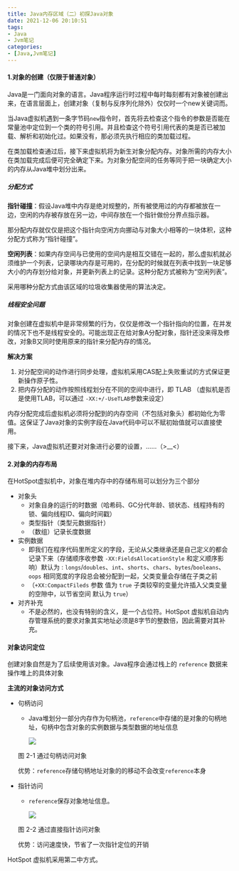 ```yaml
---
title: Java内存区域（二）初探Java对象
date: 2021-12-06 20:10:51
tags:
- Java
- Jvm笔记
categories:
- [Java,Jvm笔记]
---
```


#### 1.对象的创建（仅限于普通对象）

Java是一门面向对象的语言。Java程序运行时过程中每时每刻都有对象被创建出来，在语言层面上，创建对象（复制与反序列化除外）仅仅时一个new关键词而。

当Java虚拟机遇到一条字节码`new`指令时，首先将去检查这个指令的参数是否能在常量池中定位到一个类的符号引用。并且检查这个符号引用代表的类是否已被加载、解析和初始化过。如果没有，那必须先执行相应的类加载过程。

在类加载检查通过后，接下来虚拟机将为新生对象分配内存。对象所需的内存大小在类加载完成后便可完全确定下来。为对象分配空间的任务等同于把一块确定大小的内存从Java堆中划分出来。

##### 分配方式

**指针碰撞**：假设Java堆中内存是绝对规整的，所有被使用过的内存都被放在一边，空闲的内存被存放在另一边，中间存放在一个指针做份分界点指示器。

那分配内存就仅仅是把这个指针向空闲方向挪动与对象大小相等的一块体积，这种分配方式称为“指针碰撞”。

**空闲列表**：如果内存空间与已使用的空间内是相互交错在一起的，那么虚拟机就必须维护一个列表，记录哪块内存是可用的，在分配的时候就在列表中找到一块足够大小的内存划分给对象，并更新列表上的记录。这种分配方式被称为“空闲列表”。

采用哪种分配方式由该区域的垃圾收集器使用的算法决定。

##### 线程安全问题

对象创建在虚拟机中是非常频繁的行为，仅仅是修改一个指针指向的位置，在并发的情况下也不是线程安全的。可能出现正在给对象A分配对象，指针还没来得及修改，对象B又同时使用原来的指针来分配内存的情况。

**解决方案**

1. 对分配空间的动作进行同步处理，虚拟机采用CAS配上失败重试的方式保证更新操作原子性。
2. 把内存分配的动作按照线程划分在不同的空间中进行，即 TLAB （虚拟机是否是使用TLAB，可以通过 `-XX:+/-UseTLAB`参数来设定）

内存分配完成后虚拟机必须将分配到的内存空间（不包括对象头）都初始化为零值。这保证了Java对象的实例字段在Java代码中可以不赋初始值就可以直接使用。

接下来，Java虚拟机还要对对象进行必要的设置，......（>__<）

#### 2.对象的内存布局

在HotSpot虚拟机中，对象在堆内存中的存储布局可以划分为三个部分

- 对象头
  - 对象自身的运行的时数据（哈希码、GC分代年龄、锁状态、线程持有的锁、偏向线程ID、偏向时间戳）
  - 类型指针（类型元数据指针）
  - （数组）记录长度数据
- 实例数据
  - 即我们在程序代码里所定义的字段，无论从父类继承还是自己定义的都会记录下来（存储顺序收参数 `-XX:FieldsAllocationStyle` 和定义顺序影响）默认为 : `longs`/`doubles`、`int`、`shorts`、`chars`、`bytes`/`booleans`、`oops`   相同宽度的字段总会被分配到一起，父类变量会存储在子类之前
  - （`+XX:CompactFileds` 参数 值为 `true` 子类较窄的变量允许插入父类变量的空隙中，以节省空间 默认为 `true`）
- 对齐补充
  - 不是必然的，也没有特别的含义，是一个占位符。HotSpot  虚拟机自动内存管理系统的要求对象其实地址必须是8字节的整数倍，因此需要对其补充。

#### 对象访问定位

创建对象自然是为了后续使用该对象。Java程序会通过栈上的 `reference` 数据来操作堆上的具体对象

**主流的对象访问方式**

- 句柄访问

  - Java堆划分一部分内存作为句柄池，`reference`中存储的是对象的句柄地址，句柄中包含对象的实例数据与类型数据的地址信息

    ![](https://cdn.jsdelivr.net/gh/Xiaomy749/metocs_pic/202112122140271.png)

  图 2-1 通过句柄访问对象

  优势：`reference`存储句柄地址对象的的移动不会改变`reference`本身

- 指针访问

  - `reference`保存对象地址信息。

    ![](https://cdn.jsdelivr.net/gh/Xiaomy749/metocs_pic/202112122140099.png)

  图 2-2 通过直接指针访问对象

  优势：访问速度快，节省了一次指针定位的开销

HotSpot 虚拟机采用第二中方式。



